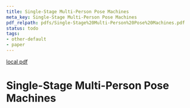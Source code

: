 ```yaml
---
title: Single-Stage Multi-Person Pose Machines
meta_key: Single-Stage Multi-Person Pose Machines
pdf_relpath: pdfs/Single-Stage%20Multi-Person%20Pose%20Machines.pdf
status: todo
tags:
- other-default
- paper
---
```


[local pdf](../../../pdfs/Single-Stage%20Multi-Person%20Pose%20Machines.pdf)

# Single-Stage Multi-Person Pose Machines
